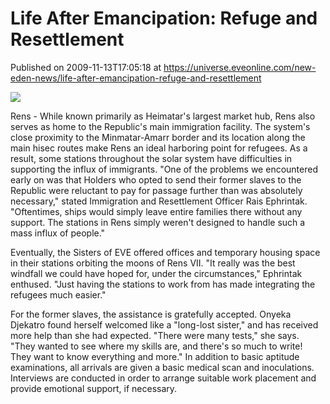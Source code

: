# Life After Emancipation: Refuge and Resettlement
Published on 2009-11-13T17:05:18 at https://universe.eveonline.com/new-eden-news/life-after-emancipation-refuge-and-resettlement

![](http://www.eve-mercury.net/images/mercurybanner.png)  
  
Rens - While known primarily as Heimatar's largest market hub, Rens also serves as home to the Republic's main immigration facility. The system's close proximity to the Minmatar-Amarr border and its location along the main hisec routes make Rens an ideal harboring point for refugees. As a result, some stations throughout the solar system have difficulties in supporting the influx of immigrants. "One of the problems we encountered early on was that Holders who opted to send their former slaves to the Republic were reluctant to pay for passage further than was absolutely necessary," stated Immigration and Resettlement Officer Rais Ephrintak. "Oftentimes, ships would simply leave entire families there without any support. The stations in Rens simply weren't designed to handle such a mass influx of people."  
  
Eventually, the Sisters of EVE offered offices and temporary housing space in their stations orbiting the moons of Rens VII. "It really was the best windfall we could have hoped for, under the circumstances," Ephrintak enthused. "Just having the stations to work from has made integrating the refugees much easier."  
  
For the former slaves, the assistance is gratefully accepted. Onyeka Djekatro found herself welcomed like a "long-lost sister,"  and has received more help than she had expected. "There were many tests," she says. "They wanted to see where my skills are, and there's so much to write! They want to know everything and more." In addition to basic aptitude examinations, all arrivals are given a basic medical scan and inoculations. Interviews are conducted in order to arrange suitable work placement and provide emotional support, if necessary.
